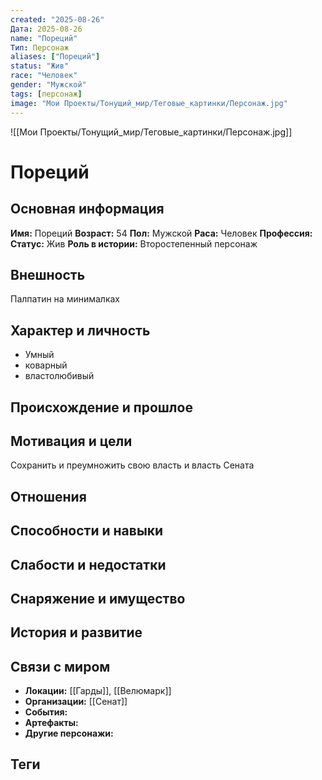 ```yaml
---
created: "2025-08-26"
Дата: 2025-08-26
name: "Пореций"
Тип: Персонаж
aliases: ["Пореций"]
status: "Жив"
race: "Человек"
gender: "Мужской"
tags: [персонаж]
image: "Мои Проекты/Тонущий_мир/Теговые_картинки/Персонаж.jpg"
---
```



![[Мои Проекты/Тонущий_мир/Теговые_картинки/Персонаж.jpg]]


# Пореций



## Основная информация
**Имя:** Пореций
**Возраст:** 54
**Пол:** Мужской
**Раса:** Человек
**Профессия:** 
**Статус:** Жив
**Роль в истории:** Второстепенный персонаж

## Внешность
Палпатин на минималках

## Характер и личность
- Умный
- коварный
- властолюбивый

## Происхождение и прошлое


## Мотивация и цели
Сохранить и преумножить свою власть и власть Сената

## Отношения


## Способности и навыки


## Слабости и недостатки


## Снаряжение и имущество


## История и развитие


## Связи с миром
- **Локации:** [[Гарды]], [[Велюмарк]]
- **Организации:** [[Сенат]]
- **События:** 
- **Артефакты:** 
- **Другие персонажи:** 

## Теги
